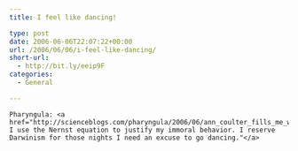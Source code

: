 ```yaml
---
title: I feel like dancing!

type: post
date: 2006-06-06T22:07:22+00:00
url: /2006/06/06/i-feel-like-dancing/
short-url:
  - http://bit.ly/eeip9F
categories:
  - General

---
```

<div class='microid-mailto+http:sha1:8c1d45f310908871e65251a55a7aae85bcfa7cd9'>
  
    Pharyngula: <a href="http://scienceblogs.com/pharyngula/2006/06/ann_coulter_fills_me_with_anti.php">"Actually, I use the Nernst equation to justify my immoral behavior. I reserve Darwinism for those nights I need an excuse to go dancing."</a>
  
